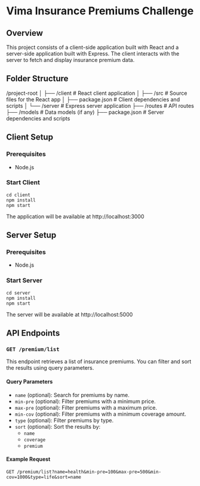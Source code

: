 # Vima Insurance Premiums Challenge

## Overview

This project consists of a client-side application built with React and a server-side application built with Express. The client interacts with the server to fetch and display insurance premium data.

## Folder Structure

/project-root
│
├── /client # React client application
│ ├── /src # Source files for the React app
│ ├── package.json # Client dependencies and scripts
│
└── /server # Express server application
├── /routes # API routes
├── /models # Data models (if any)
├── package.json # Server dependencies and scripts

## Client Setup

### Prerequisites

- Node.js

### Start Client

    cd client
    npm install
    npm start

The application will be available at http://localhost:3000

## Server Setup

### Prerequisites

- Node.js

### Start Server

    cd server
    npm install
    npm start

The server will be available at http://localhost:5000

## API Endpoints

### `GET /premium/list`

This endpoint retrieves a list of insurance premiums. You can filter and sort the results using query parameters.

#### Query Parameters

- `name` (optional): Search for premiums by name.
- `min-pre` (optional): Filter premiums with a minimum price.
- `max-pre` (optional): Filter premiums with a maximum price.
- `min-cov` (optional): Filter premiums with a minimum coverage amount.
- `type` (optional): Filter premiums by type.
- `sort` (optional): Sort the results by:
  - `name`
  - `coverage`
  - `premium`

#### Example Request

```http
GET /premium/list?name=health&min-pre=100&max-pre=500&min-cov=1000&type=life&sort=name
```
